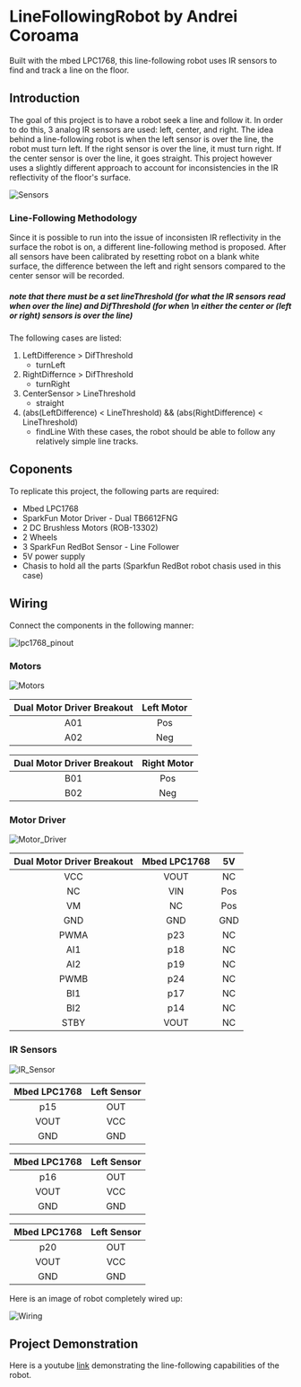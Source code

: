 # LineFollowingRobot by Andrei Coroama
Built with the mbed LPC1768, this line-following robot uses IR sensors to find and track a line on the floor.
## Introduction
The goal of this project is to have a robot seek a line and follow it. In order to do this, 3 analog IR sensors are used: left, center, and right. The idea behind a line-following robot is when the left sensor is over the line, the robot must turn left. If the right sensor is over the line, it must turn right. If the center sensor is over the line, it goes straight. This project however uses a slightly different approach to account for inconsistencies in the IR reflectivity of the floor's surface.

![Sensors](https://github.com/acoroama/LineFollowingRobot/assets/101741705/b206ca70-4034-46da-a285-89376289747f)

### Line-Following Methodology
Since it is possible to run into the issue of inconsisten IR reflectivity in the surface the robot is on, a different line-following method is proposed.
After all sensors have been calibrated by resetting robot on a blank white surface, the difference between the left and right sensors compared to the center sensor will be recorded.
##### note that there must be a set lineThreshold (for what the IR sensors read when over the line) and DifThreshold (for when \n      either the center or (left or right) sensors is over the line)
The following cases are listed:
1. LeftDifference > DifThreshold
   - turnLeft
1. RightDiffernce > DifThreshold
   - turnRight
1. CenterSensor > LineThreshold
   - straight
1. (abs(LeftDifference) < LineThreshold) && (abs(RightDifference) < LineThreshold)
   - findLine
With these cases, the robot should be able to follow any relatively simple line tracks.
## Coponents
To replicate this project, the following parts are required:
- Mbed LPC1768
- SparkFun Motor Driver - Dual TB6612FNG
- 2 DC Brushless Motors (ROB-13302)
- 2 Wheels
- 3 SparkFun RedBot Sensor - Line Follower
- 5V power supply
- Chasis to hold all the parts (Sparkfun RedBot robot chasis used in this case)
## Wiring
Connect the components in the following manner:

![lpc1768_pinout](https://github.com/acoroama/LineFollowingRobot/assets/101741705/1bac0fe0-1f45-47a8-a63c-082263e49bea)

### Motors

![Motors](https://github.com/acoroama/LineFollowingRobot/assets/101741705/8d7d18a9-5e0e-4e6e-8a2f-4ff8c8701292)

| Dual Motor Driver Breakout  | Left Motor |
| :---: | :---: |
| A01  | Pos  |
| A02  | Neg  |

| Dual Motor Driver Breakout  | Right Motor |
| :---: | :---: |
| B01  | Pos  |
| B02  | Neg  |

### Motor Driver

![Motor_Driver](https://github.com/acoroama/LineFollowingRobot/assets/101741705/c1584ab2-4235-4bd4-952a-e5450e63cc8c)

| Dual Motor Driver Breakout  | Mbed LPC1768 | 5V |
| :---: | :---: | :---: |
| VCC | VOUT | NC |
| NC | VIN | Pos |
| VM | NC | Pos |
| GND | GND | GND |
| PWMA | p23 | NC |
| AI1 | p18 | NC |
| AI2 | p19 | NC |
| PWMB | p24 | NC |
| BI1 | p17 | NC |
| BI2 | p14 | NC |
| STBY | VOUT | NC |

### IR Sensors

![IR_Sensor](https://github.com/acoroama/LineFollowingRobot/assets/101741705/635a1f5f-e565-4a6c-9adb-5eee79bb2827)

| Mbed LPC1768  | Left Sensor | 
| :---: | :---: |
| p15 | OUT |
| VOUT | VCC |
| GND  | GND |

| Mbed LPC1768  | Left Sensor | 
| :---: | :---: |
| p16 | OUT |
| VOUT | VCC |
| GND  | GND |

| Mbed LPC1768  | Left Sensor | 
| :---: | :---: |
| p20 | OUT |
| VOUT | VCC |
| GND  | GND |

Here is an image of robot completely wired up:

![Wiring](https://github.com/acoroama/LineFollowingRobot/assets/101741705/4a8db695-ecec-4f33-b729-c9ea83d047b9)

## Project Demonstration
Here is a youtube [link](https://youtube.com/shorts/89yhff2wmAQ?feature=share) demonstrating the line-following capabilities of the robot.



 
